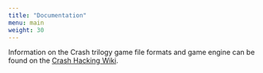 ```yaml
---
title: "Documentation"
menu: main
weight: 30
---
```

Information on the Crash trilogy game file formats and game engine can be found on the [Crash Hacking Wiki](https://wiki.cbhacks.com/).
